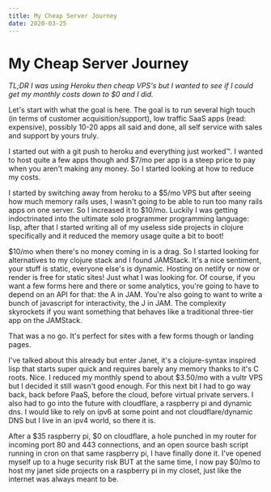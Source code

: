 ```yaml
---
title: My Cheap Server Journey
date: 2020-03-25
---
```


# My Cheap Server Journey

_TL;DR I was using Heroku then cheap VPS's but I wanted to see if I could get my monthly costs down to $0 and I did._

Let's start with what the goal is here. The goal is to run several high touch (in terms of customer acquisition/support), low traffic SaaS apps (read: expensive), possibly 10-20 apps all said and done, all self service with sales and support by yours truly.

I started out with a git push to heroku and everything just worked™️. I wanted to host quite a few apps though and $7/mo per app is a steep price to pay when you aren't making any money. So I started looking at how to reduce my costs.

I started by switching away from heroku to a $5/mo VPS but after seeing how much memory rails uses, I wasn't going to be able to run too many rails apps on one server. So I increased it to $10/mo. Luckily I was getting indoctrinated into the ultimate solo programmer programming language: lisp, after that I started writing all of my useless side projects in clojure specifically and it reduced the memory usage quite a bit to boot!

$10/mo when there's no money coming in is a drag. So I started looking for alternatives to my clojure stack and I found JAMStack. It's a nice sentiment, your stuff is static, everyone else's is dynamic. Hosting on netlify or now or render is free for static sites! Just what I was looking for. Of course, if you want a few forms here and there or some analytics, you're going to have to depend on an API for that: the A in JAM. You're also going to want to write a bunch of javascript for interactivity, the J in JAM. The complexity skyrockets if you want something that behaves like a traditional three-tier app on the JAMStack.

That was a no go. It's perfect for sites with a few forms though or landing pages.

I've talked about this already but enter Janet, it's a clojure-syntax inspired lisp that starts super quick and requires barely any memory thanks to it's C roots. Nice. I reduced my monthly spend to about $3.50/mo with a vultr VPS but I decided it still wasn't good enough. For this next bit I had to go way back, back before PaaS, before the cloud, before virtual private servers. I also had to go into the future with cloudflare, a raspberry pi and dynamic dns. I would like to rely on ipv6 at some point and not cloudflare/dynamic DNS but I live in an ipv4 world, so there it is.

After a $35 raspberry pi, $0 on cloudflare, a hole punched in my router for incoming port 80 and 443 connections, and an open source bash script running in cron on that same raspberry pi, I have finally done it. I've opened myself up to a huge security risk BUT at the same time, I now pay $0/mo to host my janet side projects on a raspberry pi in my closet, just like the internet was always meant to be.
